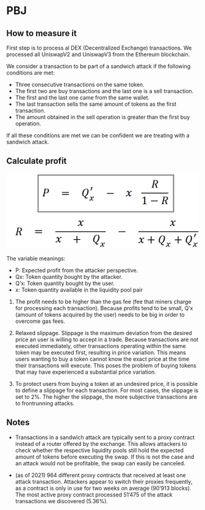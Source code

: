 
# PBJ

## How to measure it 

First step is to process al DEX (Decentralized Exchange) transactions. We processed all UniswapV2 and UniswapV3 from the Ethereum blockchain. 

We consider a transaction to be part of a sandwich attack if the following conditions are met: 

- Three consecutive transactions on the same token. 
- The first two are buy transactions and the last one is a sell transaction. 
- The first and the last one came from the same wallet. 
- The last transaction sells the same amount of tokens as the first transaction.
- The amount obtained in the sell operation is greater than the first buy operation. 

If all these conditions are met we can be confident we are treating with a sandwich attack. 


## Calculate profit

![PBJ](./calc.png "Profit expression")

The variable meanings:

- P: Expected profit from the attacker perspective.
- Qx: Token quantity bought by the attacker.
- Q’x: Token quantity bought by the user.
- x: Token quantity available in the liquidity pool pair


1) The profit needs to be higher than the gas fee (fee that miners charge for processing each transaction). Because profits tend to be small, Q’x (amount of tokens acquired by the user) needs to be big in order to overcome gas fees. 

2) Relaxed slippage. Slippage is the maximum deviation from the desired price an user is willing to accept in a trade. Because transactions are not executed immediately, other transactions operating within the same token may be executed first, resulting in price variation. This means users wanting to buy a token cannot know the exact price at the time their transactions will execute. This poses the problem of buying tokens that may have experienced a substantial price variation.

3) To protect users from buying a token at an undesired price, it is possible to define a slippage for each transaction. For most cases, the slippage is set to 2%. The higher the slippage, the more subjective transactions are to frontrunning attacks. 


## Notes

- Transactions in a sandwich attack are typically sent to a proxy contract instead of a router offered by the exchange. This allows attackers to check whether the respective liquidity pools still hold the expected amount of tokens before executing the swap. If this is not the case and an attack would not be profitable, the swap can easily be canceled.

-  (as of 2021) 964 different proxy contracts that received at least one attack transaction. Attackers appear to switch their proxies frequently, as a contract is only in use for two weeks on average (90’913 blocks). The most active proxy contract processed 51’475 of the attack transactions we discovered (5.36%).